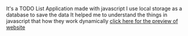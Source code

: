 It's a TODO List Application made with javascript
I use local storage as a database to save the data
It helped me to understand the things in javascript that how they work dynamically
[click here for the preview of website](https://qutubahmed732.github.io/Todo-list-with-local-storage/)
